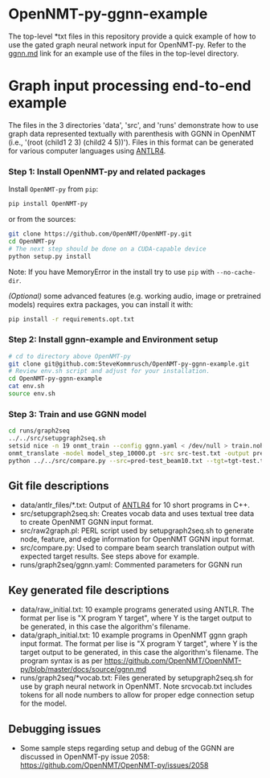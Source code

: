 # OpenNMT-py-ggnn-example 

The top-level *txt files in this repository provide a quick example of how to use the gated graph neural network input for OpenNMT-py. Refer to the [ggnn.md](https://opennmt.net/OpenNMT-py/examples/GGNN.html) link for an example use of the files in the top-level directory.

# Graph input processing end-to-end example

The files in the 3 directories 'data', 'src', and 'runs' demonstrate how to use graph data represented textually with parenthesis with GGNN in OpenNMT (i.e., '(root (child1 2 3) (child2 4 5))'). Files in this format can be generated for various computer languages using [ANTLR4](https://www.antlr.org/).

### Step 1: Install OpenNMT-py and related packages
Install `OpenNMT-py` from `pip`:
```bash
pip install OpenNMT-py
```

or from the sources:
```bash
git clone https://github.com/OpenNMT/OpenNMT-py.git
cd OpenNMT-py
# The next step should be done on a CUDA-capable device
python setup.py install
```

Note: If you have MemoryError in the install try to use `pip` with `--no-cache-dir`.

*(Optional)* some advanced features (e.g. working audio, image or pretrained models) requires extra packages, you can install it with:
```bash
pip install -r requirements.opt.txt
```

### Step 2: Install ggnn-example and Environment setup
```bash
# cd to directory above OpenNMT-py
git clone git@github.com:SteveKommrusch/OpenNMT-py-ggnn-example.git
# Review env.sh script and adjust for your installation.
cd OpenNMT-py-ggnn-example
cat env.sh
source env.sh
```

### Step 3: Train and use GGNN model
```bash
cd runs/graph2seq
../../src/setupgraph2seq.sh
setsid nice -n 19 onmt_train --config ggnn.yaml < /dev/null > train.nohup.out 2>&1
onmt_translate -model model_step_10000.pt -src src-test.txt -output pred-test_beam10.txt -gpu 0 -replace_unk -beam_size 10 -n_best 10 -batch_size 4 -verbose > trans10.out 2>&1
python ../../src/compare.py --src=pred-test_beam10.txt --tgt=tgt-test.txt -v > pass10.txt
```

## Git file descriptions
 * data/antlr_files/*.txt: Output of [ANTLR4](https://www.antlr.org/) for 10 short programs in C++.
 * src/setupgraph2seq.sh: Creates vocab data and uses textual tree data to create OpenNMT GGNN input format.
 * src/raw2graph.pl: PERL script used by setupgraph2seq.sh to generate node, feature, and edge information for OpenNMT GGNN input format.
 * src/compare.py: Used to compare beam search translation output with expected target results. See steps above for example.
 * runs/graph2seq/ggnn.yaml: Commented parameters for GGNN run

## Key generated file descriptions
 * data/raw_initial.txt: 10 example programs generated using ANTLR. The format per lise is "X program Y target", where Y is the target output to be generated, in this case the algorithm's filename.
 * data/graph_initial.txt: 10 example programs in OpenNMT ggnn graph input format. The format per lise is "X program Y target", where Y is the target output to be generated, in this case the algorithm's filename. The program syntax is as per https://github.com/OpenNMT/OpenNMT-py/blob/master/docs/source/ggnn.md
 * runs/graph2seq/*vocab.txt: Files generated by setupgraph2seq.sh for use by graph neural network in OpenNMT. Note srcvocab.txt includes tokens for all node numbers to allow for proper edge connection setup for the model.

## Debugging issues
 * Some sample steps regarding setup and debug of the GGNN are discussed in OpenNMT-py issue 2058: https://github.com/OpenNMT/OpenNMT-py/issues/2058
